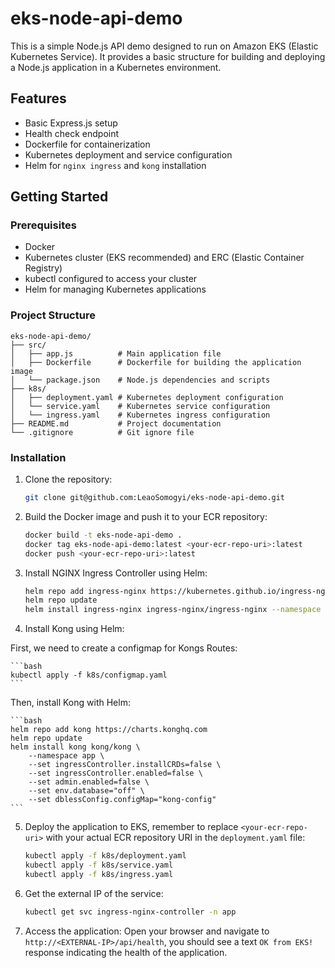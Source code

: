 # eks-node-api-demo

This is a simple Node.js API demo designed to run on Amazon EKS (Elastic Kubernetes Service). It provides a basic structure for building and deploying a Node.js application in a Kubernetes environment.

## Features
- Basic Express.js setup
- Health check endpoint
- Dockerfile for containerization
- Kubernetes deployment and service configuration
- Helm for `nginx ingress` and `kong` installation

## Getting Started

### Prerequisites
- Docker
- Kubernetes cluster (EKS recommended) and ERC (Elastic Container Registry)
- kubectl configured to access your cluster
- Helm for managing Kubernetes applications

### Project Structure
```
eks-node-api-demo/
├── src/
│   ├── app.js          # Main application file
│   ├── Dockerfile      # Dockerfile for building the application image
│   └── package.json    # Node.js dependencies and scripts
├── k8s/
│   ├── deployment.yaml # Kubernetes deployment configuration
│   └── service.yaml    # Kubernetes service configuration
│   └── ingress.yaml    # Kubernetes ingress configuration
├── README.md           # Project documentation
└── .gitignore          # Git ignore file
```

### Installation

1. Clone the repository:
    ```bash
    git clone git@github.com:LeaoSomogyi/eks-node-api-demo.git
    ```

2. Build the Docker image and push it to your ECR repository:

   ```bash
   docker build -t eks-node-api-demo .
   docker tag eks-node-api-demo:latest <your-ecr-repo-uri>:latest
   docker push <your-ecr-repo-uri>:latest
   ```

3. Install NGINX Ingress Controller using Helm:

    ```bash
    helm repo add ingress-nginx https://kubernetes.github.io/ingress-nginx
    helm repo update
    helm install ingress-nginx ingress-nginx/ingress-nginx --namespace app --create-namespace
    ```

4. Install Kong using Helm:

First, we need to create a configmap for Kongs Routes:

    ```bash
    kubectl apply -f k8s/configmap.yaml
    ```

Then, install Kong with Helm:

    ```bash
    helm repo add kong https://charts.konghq.com
    helm repo update
    helm install kong kong/kong \
        --namespace app \
        --set ingressController.installCRDs=false \
        --set ingressController.enabled=false \
        --set admin.enabled=false \
        --set env.database="off" \
        --set dblessConfig.configMap="kong-config"
    ```

5. Deploy the application to EKS, remember to replace `<your-ecr-repo-uri>` with your actual ECR repository URI in the `deployment.yaml` file:

    ```bash
    kubectl apply -f k8s/deployment.yaml
    kubectl apply -f k8s/service.yaml
    kubectl apply -f k8s/ingress.yaml
    ```

6. Get the external IP of the service:

    ```bash
    kubectl get svc ingress-nginx-controller -n app
    ```

7. Access the application:
    Open your browser and navigate to `http://<EXTERNAL-IP>/api/health`, you should see a text `OK from EKS!` response indicating the health of the application.